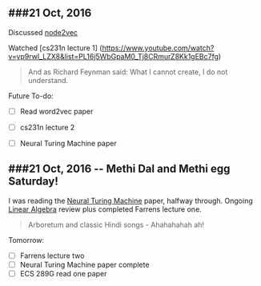 ###21 Oct, 2016
---------------

Discussed [node2vec](https://arxiv.org/abs/1607.00653)

Watched [cs231n lecture 1] (https://www.youtube.com/watch?v=yp9rwI_LZX8&list=PL16j5WbGpaM0_Tj8CRmurZ8Kk1gEBc7fg)

>And  as Richard Feynman said:
> What I cannot create, I do not understand.

Future To-do:
- [ ] Read word2vec paper
- [ ] cs231n lecture 2
- [ ] Neural Turing Machine paper



###21 Oct, 2016 -- Methi Dal and Methi egg Saturday!
---------------
I was reading the [Neural Turing Machine](https://arxiv.org/pdf/1410.5401v2.pdf) paper, halfway through.
Ongoing [Linear Algebra](http://cs229.stanford.edu/section/cs229-linalg.pdf) review plus completed Farrens lecture one.

>Arboretum and classic Hindi songs - Ahahahahah ah!

Tomorrow:
- [ ] Farrens lecture two
- [ ] Neural Turing Machine paper complete
- [ ] ECS 289G read one paper
